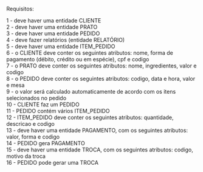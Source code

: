 Requisitos:

1 - deve haver uma entidade CLIENTE <br/>
2 - deve haver uma entidade PRATO <br/>
3 - deve haver uma entidade PEDIDO <br/>
4 - deve fazer relatórios (entidade RELATÓRIO) <br/>
5 - deve haver uma entidade ITEM_PEDIDO <br/>
6 - o CLIENTE deve conter os seguintes atributos: nome, forma de pagamento (débito, crédito ou em espécie), cpf e codigo <br/>
7 - o PRATO deve conter os seguintes atributos: nome, ingredientes, valor e codigo <br/>
8 - o PEDIDO deve conter os seguintes atributos: codigo, data e hora, valor e mesa<br/>
9 - o valor será calculado automaticamente de acordo com os itens selecionados no pedido<br/>
10 - CLIENTE faz um PEDIDO<br/>
11 - PEDIDO contém vários ITEM_PEDIDO<br/>
12 - ITEM_PEDIDO deve conter os seguintes atributos: quantidade, descricao e codigo<br/>
13 - deve haver uma entidade PAGAMENTO, com os seguintes atributos: valor, forma e codigo <br/>
14 - PEDIDO gera PAGAMENTO<br/>
15 - deve haver uma entidade TROCA, com os seguintes atributos: codigo, motivo da troca<br/>
16 - PEDIDO pode gerar uma TROCA<br/>
